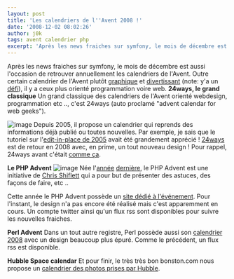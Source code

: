 ```yaml
---
layout: post
title: 'Les calendriers de l''Avent 2008 !'
date: '2008-12-02 08:02:26'
author: j0k
tags: avent calendrier php
excerpt: 'Après les news fraiches sur symfony, le mois de décembre est aussi l''occasion de retrouver annuellement les calendriers de l''Avent. Outre certain calendrier de l''Avent plutôt [graphique](http://www.lecalendrierdenoel.com/) et [divertissant](http://www.lecalendrierdenoel.com/pere_noel_express) (note: y''a un [défi](http://twitpic.com/pn0i)), il y a ceux plus      ...'
---
```


Après les news fraiches sur symfony, le mois de décembre est aussi l'occasion de retrouver annuellement les calendriers de l'Avent. Outre certain calendrier de l'Avent plutôt [graphique](http://www.lecalendrierdenoel.com/) et [divertissant](http://www.lecalendrierdenoel.com/pere_noel_express) (note: y'a un [défi](http://twitpic.com/pn0i)), il y a ceux plus orienté programmation voire web.
**24ways, le grand classique**   Un grand classique des calendriers de l'Avent orienté webdesign, programmation etc .., c'est 24ways (auto proclamé "advent calendar for web geeks").

 ![image](https://img205.imageshack.us/img205/346/24wayspv5.jpg)
Depuis 2005, il propose un calendrier qui reprends des informations déjà publié ou toutes nouvelles. Par exemple, je sais que le tutoriel sur l'[edit-in-place de 2005](http://24ways.org/2005/edit-in-place-with-ajax) avait été grandement apprécié !   [24ways](http://24ways.org/2008) est de retour en 2008 avec, en prime, un tout nouveau design !   Pour rappel, 24ways avant c'était [comme ça](http://web.archive.org/web/20070103200336/http://24ways.org/).

**Le PHP Advent**
 ![image](https://img507.imageshack.us/img507/1268/phpadvent2008wg6.png)
Née l'[année](http://shiflett.org/blog/2007/dec) [dernière](http://phpdoc.info/advent/), le PHP Advent est une initiative de [Chris Shiflett](http://shiflett.org/about) qui a pour but de présenter des astuces, des façons de faire, etc ..

Cette année le PHP Advent possède un [site dédié à l'événement](http://phpadvent.org/2008). Pour l'instant, le design n'a pas encore été réalisé mais c'est apparemment en cours.   Un compte twitter ainsi qu'un flux rss sont disponibles pour suivre les nouvelles fraiches.

**Perl Advent**   Dans un tout autre registre, Perl possède aussi son [calendrier 2008](http://perladvent.pm.org/2008/) avec un design beaucoup plus épuré.   Comme le précédent, un flux rss est disponible.

**Hubble Space calendar**   Et pour finir, le très très bon bonston.com nous propose un [calendrier des photos prises par Hubble](http://www.boston.com/bigpicture/2008/12/hubble_space_telescope_advent.html).

